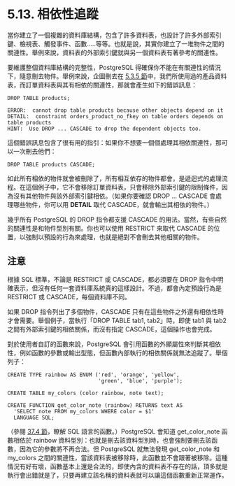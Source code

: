 # 5.13. 相依性追蹤

當你建立了一個複雜的資料庫結構，包含了許多資料表，也設計了許多外部索引鍵、檢視表、觸發事件、函數.....等等。也就是說，其實你建立了一堆物件之間的關連性。舉例來說，資料表的外部索引鍵就與另一個資料表有著參考的關連性。

要維護整個資料庫結構的完整性，PostgreSQL 得確保你不能在有關連性的情況下，隨意刪去物件。舉例來說，企圖刪去在 [5.3.5 節](5.3.-xian-zhi-tiao-jian.md#5-3-5-wai-bu-foreign-keys)中，我們所使用過的產品資料表，而訂單資料表與其有相依的關連性，那就會產生如下的錯誤訊息：

```text
DROP TABLE products;

ERROR:  cannot drop table products because other objects depend on it
DETAIL:  constraint orders_product_no_fkey on table orders depends on table products
HINT:  Use DROP ... CASCADE to drop the dependent objects too.
```

這個錯誤訊息包含了很有用的指引：如果你不想要一個個處理其相依關連性，那可以一次刪去他們：

```text
DROP TABLE products CASCADE;
```

如此所有相依的物件就會被刪除了，所有相互依存的物件都會，是遞迴式的處理流程。在這個例子中，它不會移除訂單資料表，只會移除外部索引鍵的限制條件，因為沒有其他物件與該外部索引鍵相依。（如果你要確認 DROP ... CASCADE 會處理哪些物件，你可以用 **DETAIL** 取代 CASCADE，就會輸出其相依的物件。）

幾乎所有 PostgreSQL 的 DROP 指令都支援 CASCADE 的用法。當然，有些自然的關連性是和物件型別有關。你也可以使用 RESTRICT 來取代 CASCADE 的位置，以強制以預設的行為來處理，也就是絕對不會刪去其他相關的物件。

## 注意

根據 SQL 標準，不論是 RESTRICT 或 CASCADE，都必須要在 DROP 指令中明確表示，但沒有任何一套資料庫系統真的這樣設計。不過，都會內定預設行為是 RESTRICT 或 CASCADE，每個資料庫不同。

如果 DROP 指令列出了多個物件，CASCADE 只有在這些物件之外還有相依性時才會需要。舉個例子，當執行「DROP TABLE tab1, tab2」時，即使 tab1 與 tab2 之間有外部索引鍵的相依關係，而沒有指定 CASCADE，這個操作也會完成。

對於使用者自訂的函數來說，PostgreSQL 會引用函數的外顯屬性來判斷其相依性，例如函數的參數或輸出型態，但函數內部執行的相依關係就無法追蹤了。舉個列子：

```text
CREATE TYPE rainbow AS ENUM ('red', 'orange', 'yellow',
                             'green', 'blue', 'purple');

CREATE TABLE my_colors (color rainbow, note text);

CREATE FUNCTION get_color_note (rainbow) RETURNS text AS
  'SELECT note FROM my_colors WHERE color = $1'
  LANGUAGE SQL;
```

（參閱 [37.4 節](https://github.com/pgsql-tw/documents/tree/a096b206440e1ac8cdee57e1ae7a74730f0ee146/v-server-programming/extending-sql/374-query-language-sql-functions.md)，瞭解 SQL 語言的函數。）PostgreSQL 會知道 get\_color\_note 函數相依於 rainbow 資料型別：也就是刪去該資料型別時，也會強制要刪去該函數，因為它的參數將不再合法。但 PostgreSQL 就無法發現 get\_color\_note 和 my\_colors 之間的關連性，當該資料表被移除時，此函數並不會跟著被移除。這種情況有好有壞，函數基本上還是合法的，即使內含的資料表不存在的話，頂多就是執行會出錯就是了，只要再建立該名稱的資料表就可以讓這個函數重新正常運作。

